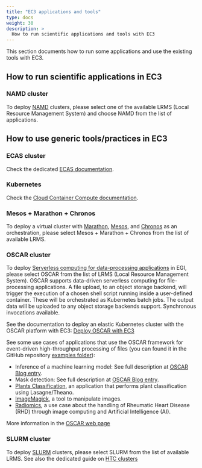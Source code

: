 ```yaml
---
title: "EC3 applications and tools"
type: docs
weight: 30
description: >
  How to run scientific applications and tools with EC3
---
```


This section documents how to run some applications and use the existing tools
with EC3.

## How to run scientific applications in EC3

### NAMD cluster

To deploy [NAMD](https://www.ks.uiuc.edu/Research/namd/) clusters, please select
one of the available LRMS (Local Resource Management System) and choose NAMD
from the list of applications.

## How to use generic tools/practices in EC3

### ECAS cluster

Check the dedicated [ECAS documentation](./ecas/).

### Kubernetes

Check the
[Cloud Container Compute documentation](../../../cloud-container-compute).

### Mesos + Marathon + Chronos

To deploy a virtual cluster with
[Marathon](https://mesosphere.github.io/marathon/),
[Mesos](http://mesos.apache.org/), and
[Chronos](https://mesos.github.io/chronos/) as an orchestration, please select
Mesos + Marathon + Chronos from the list of available LRMS.

### OSCAR cluster

To deploy
[Serverless computing for data-processing applications](https://www.egi.eu/about/newsletters/serverless-computing-for-data-processing-applications-in-egi/)
in EGI, please select OSCAR from the list of LRMS (Local Resource Management
System). OSCAR supports data-driven serverless computing for file-processing
applications. A file upload, to an object storage backend, will trigger the
execution of a chosen shell script running inside a user-defined container.
These will be orchestrated as Kubernetes batch jobs. The output data will be
uploaded to any object storage backends support. Synchronous invocations
available.

See the documentation to deploy an elastic Kubernetes cluster with the OSCAR
platform with EC3:
[Deploy OSCAR with EC3](https://docs.oscar.grycap.net/deploy-ec3/)

See some use cases of applications that use the OSCAR framework for event-driven
high-throughput processing of files (you can found it in the GitHub repository
[examples folder](https://github.com/grycap/oscar/tree/master/examples)):

- Inference of a machine learning model: See full description at
  [OSCAR Blog entry](https://oscar.grycap.net/blog/post-oscar-faas-scalable-ml-inference/).
- Mask detection: See full description at
  [OSCAR Blog entry](https://oscar.grycap.net/blog/post-oscar-serverless-ai-models/).
- [Plants Classification](https://github.com/indigo-dc/plant-classification-theano),
  an application that performs plant classification using Lasagne/Theano.
- [ImageMagick](https://www.imagemagick.org/), a tool to manipulate images.
- [Radiomics](https://github.com/eubr-atmosphere/radiomics), a use case about
  the handling of Rheumatic Heart Disease (RHD) through image computing and
  Artificial Intelligence (AI).

More information in the [OSCAR web page](https://oscar.grycap.net/)

### SLURM cluster

To deploy [SLURM](https://slurm.schedmd.com/documentation.html) clusters, please
select SLURM from the list of available LRMS. See also the dedicated guide on
[HTC clusters](./htc/)
